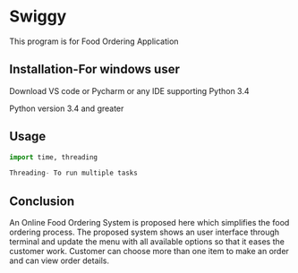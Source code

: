 # Swiggy

This program is for Food Ordering Application

## Installation-For windows user

Download VS code or Pycharm or any IDE supporting Python 3.4

Python version 3.4 and greater

## Usage

```python
import time, threading

Threading- To run multiple tasks

```
## Conclusion
An Online Food Ordering System is proposed here which simplifies the food ordering process. The proposed system shows an user interface through terminal and update the menu with all available options so that it eases the customer work. Customer can choose more than one item to make an order and can view order details.
